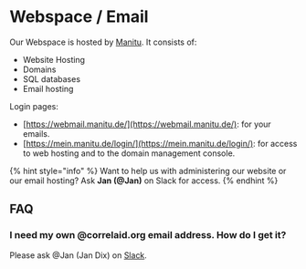 # Webspace / Email

Our Webspace is hosted by [Manitu](https://www.manitu.de/). It consists of:

* Website Hosting
* Domains
* SQL databases
* Email hosting

Login pages:

* [https://webmail.manitu.de/](https://webmail.manitu.de/): for your emails.
* [https://mein.manitu.de/login/](https://mein.manitu.de/login/): for access to web hosting and to the domain management console.

{% hint style="info" %}
Want to help us with administering our website or our email hosting? Ask **Jan \(@Jan\)** on Slack for access.
{% endhint %}

## FAQ

### I need my own @correlaid.org email address. How do I get it?

Please ask @Jan \(Jan Dix\) on [Slack](../faq.md#everything-seems-to-be-on-slack-how-do-i-get-on-there). 

